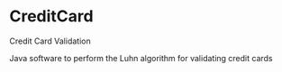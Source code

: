 # CreditCard
Credit Card Validation 

Java software to perform the Luhn algorithm for validating credit cards
